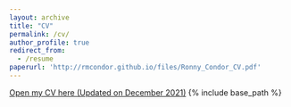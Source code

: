 ```yaml
---
layout: archive
title: "CV"
permalink: /cv/
author_profile: true
redirect_from:
  - /resume
paperurl: 'http://rmcondor.github.io/files/Ronny_Condor_CV.pdf'
---
```


[Open my CV here (Updated on December 2021)](http://rmcondor.github.io/files/Ronny_Condor_CV.pdf)
{% include base_path %}


